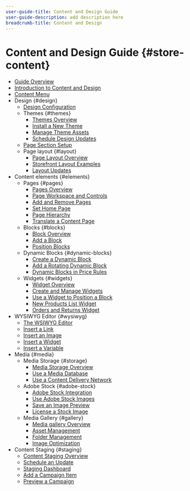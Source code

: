 ```yaml
---
user-guide-title: Content and Design Guide
user-guide-description: add description here
breadcrumb-title: Content and Design
---
```


# Content and Design Guide {#store-content}

- [Guide Overview](guide-overview.md)
- [Introduction to Content and Design](introduction.md)
- [Content Menu](content-menu.md)
- Design {#design}
  - [Design Configuration](configuration.md)
  - Themes {#themes}
    - [Themes Overview](themes.md)
    - [Install a New Theme](theme-install.md)
    - [Manage Theme Assets](theme-assets.md)
    - [Schedule Design Updates](schedule.md)
  - [Page Section Setup](page-setup.md)
  - Page layout {#layout}
    - [Page Layout Overview](page-layout.md)
    - [Storefront Layout Examples](page-layout-examples.md)
    - [Layout Updates](layout-updates.md)
- Content elements {#elements}
  - Pages {#pages}
    - [Pages Overview](pages.md)
    - [Page Workspace and Controls](pages-workspace.md)
    - [Add and Remove Pages](page-add.md)
    - [Set Home Page](page-home-new.md)
    - [Page Hierarchy](page-hierarchy.md)
    - [Translate a Content Page](page-translate.md)
  - Blocks {#blocks}
    - [Block Overview](blocks.md)
    - [Add a Block](block-add.md)
    - [Position Blocks](block-position.md)
  - Dynamic Blocks {#dynamic-blocks}
    - [Create a Dynamic Block](dynamic-blocks.md)
    - [Add a Rotating Dynamic Block](dynamic-blocks-rotate.md)
    - [Dynamic Blocks in Price Rules](dynamic-blocks-price-rules.md)
  - Widgets {#widgets}
    - [Widget Overview](widgets.md)
    - [Create and Manage Widgets](widget-create.md)
    - [Use a Widget to Position a Block](widget-static-block.md)
    - [New Products List Widget](widget-new-products-list.md)
    - [Orders and Returns Widget](widget-orders-returns.md)
- WYSIWYG Editor {#wysiwyg}
  - [The WSIWYG Editor](editor.md)
  - [Insert a Link](editor-insert-link.md)
  - [Insert an Image](editor-insert-image.md)
  - [Insert a Widget](editor-widget.md)
  - [Insert a Variable](editor-insert-variable.md)
- Media {#media}
  - Media Storage {#storage}
    - [Media Storage Overview](media-storage.md)
    - [Use a Media Database](media-storage-database.md)
    - [Use a Content Delivery Network](media-storage-content-delivery-network.md)
  - Adobe Stock {#adobe-stock}
    - [Adobe Stock Integration](adobe-stock.md)
    - [Use Adobe Stock Images](adobe-stock-manage.md)
    - [Save an Image Preview](adobe-stock-save-preview.md)
    - [License a Stock Image](adobe-stock-license-image.md)
  - Media Gallery {#gallery}
    - [Media gallery Overview](media-gallery.md)
    - [Asset Management](media-gallery-asset-management.md)
    - [Folder Management](media-gallery-folder-management.md)
    - [Image Optimization](media-gallery-image-optimization.md)
- Content Staging {#staging}
  - [Content Staging Overview](content-staging.md)
  - [Schedule an Update](content-staging-scheduled-update.md)
  - [Staging Dashboard](content-staging-dashboard.md)
  - [Add a Campaign Item](content-staging-add-item.md)
  - [Preview a Campaign](content-staging-preview.md)
